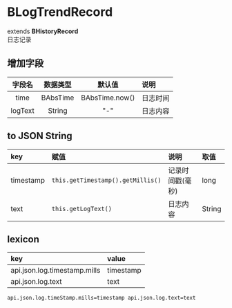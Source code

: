 # BLogTrendRecord
extends **BHistoryRecord**  
日志记录

## 增加字段
| 字段名 | 数据类型 | 默认值 | 说明 |
|:-------:|:------:|:-------:|:------------|
| time | BAbsTime | BAbsTime.now() | 日志时间 |
| logText | String | "-" | 日志内容 |

## to JSON String
| key | 赋值 | 说明 | 取值 |
|:-------|:------|:-------|:---------|
| timestamp | `this.getTimestamp().getMillis()` | 记录时间戳(毫秒) | long |
| text | `this.getLogText()` | 日志内容 | String |

## lexicon
| key | value |
|:-------|:------|
| api.json.log.timestamp.mills | timestamp |
| api.json.log.text | text |

`
api.json.log.timeStamp.mills=timestamp
api.json.log.text=text
`